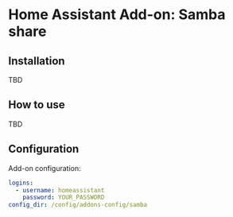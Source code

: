 # Home Assistant Add-on: Samba share

## Installation

TBD

## How to use

TBD

## Configuration

Add-on configuration:

```yaml
logins:
  - username: homeassistant
    password: YOUR_PASSWORD
config_dir: /config/addons-config/samba
```